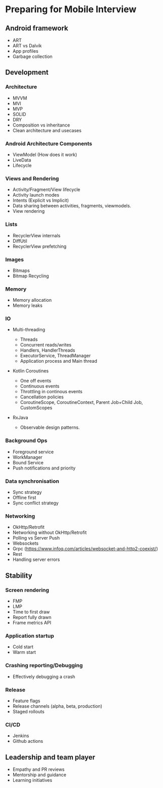 # Preparing for Mobile Interview

## Android framework
  - ART
  - ART vs Dalvik
  - App profiles
  - Garbage collection

## Development

### Architecture
  - MVVM
  - MVI 
  - MVP
  - SOLID
  - DRY
  - Composition vs inheritance
  - Clean architecture and usecases

### Android Architecture Components
  - ViewModel (How does it work)
  - LiveData
  - Lifecycle

### Views and Rendering
  - Activity/Fragment/View lifecycle
  - Activity launch modes
  - Intents (Explicit vs Implicit)
  - Data sharing between activities, fragments, viewmodels.
  - View rendering
  
### Lists
  - RecyclerView internals
  - DiffUtil
  - RecyclerView prefetching

### Images
  - Bitmaps
  - Bitmap Recycling

### Memory
  - Memory allocation
  - Memory leaks

### IO
  - Multi-threading
    - Threads
    - Concurrent reads/writes
    - Handlers, HandlerThreads
    - ExecutorService, ThreadManager
    - Application process and Main thread
   
  - Kotlin Coroutines
    - One off events
    - Continuous events
    - Throttling in continous events
    - Cancellation policies
    - CoroutineScope, CoroutineContext, Parent Job+Child Job, CustomScopes
   
  - RxJava
    - Observable design patterns.

### Background Ops
  - Foreground service
  - WorkManager
  - Bound Service
  - Push notifications and priority

### Data synchronisation
  - Sync strategy
  - Offline first
  - Sync conflict strategy

### Networking
  - OkHttp/Retrofit
  - Networking without OkHttp/Retrofit
  - Polling vs Server Push
  - Websockets
  - Grpc (https://www.infoq.com/articles/websocket-and-http2-coexist/)
  - Rest
  - Handling server errors

## Stability
  
### Screen rendering
  - FMP
  - LMP
  - Time to first draw
  - Report fully drawn
  - Frame metrics API
  
### Application startup
  - Cold start
  - Warm start

### Crashing reporting/Debugging
  - Effectively debugging a crash

### Release
  - Feature flags
  - Release channels (alpha, beta, production)
  - Staged rollouts

### CI/CD
  - Jenkins
  - Github actions
  
## Leadership and team player
  - Empathy and PR reviews
  - Mentorship and guidance
  - Learning initiatives
  


